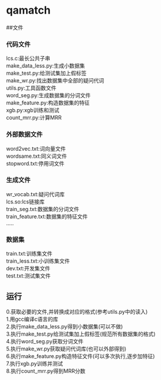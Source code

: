 # qamatch

##文件

### 代码文件
lcs.c:最长公共子串<br/>
make_data_less.py:生成小数据集<br/>
make_test.py:给测试集加上假标签<br/>
make_wr.py:找出数据集中全部的疑问代词<br/>
utils.py:工具函数文件<br/>
word_seg.py:生成数据集的分词文件<br/>
make_feature.py:构造数据集的特征<br/>
xgb.py:xgb训练和测试<br/>
count_mrr.py:计算MRR<br/>

### 外部数据文件
word2vec.txt:词向量文件<br/>
wordsame.txt:同义词文件<br/>
stopword.txt:停用词文件<br/>

### 生成文件
wr_vocab.txt:疑问代词库<br/>
lcs.so:lcs链接库<br/>
train_seg.txt:数据集的分词文件<br/>
train_feature.txt:数据集的特征文件<br/>
.....<br/>

### 数据集
train.txt:训练集文件<br/>
train_less.txt:小训练集文件<br/>
dev.txt:开发集文件<br/>
test.txt:测试集文件<br/>

## 运行
0.获取必要的文件,并转换成对应的格式(参考utils.py中的读入)<br/>
1.用gcc编译c语言的库<br/>
2.执行make_data_less.py得到小数据集(可以不做)<br/>
3.执行make_test.py给测试集加上假标签(规范所有数据集的格式)<br/>
4.执行word_seg.py获取分词文件<br/>
5.执行make_wr.py获取疑问代词库(也可以外部得到)<br/>
6.执行make_feature.py构造特征文件(可以多次执行,逐步加特征)<br/>
7.执行xgb.py训练并测试<br/>
8.执行count_mrr.py得到MRR分数<br/>